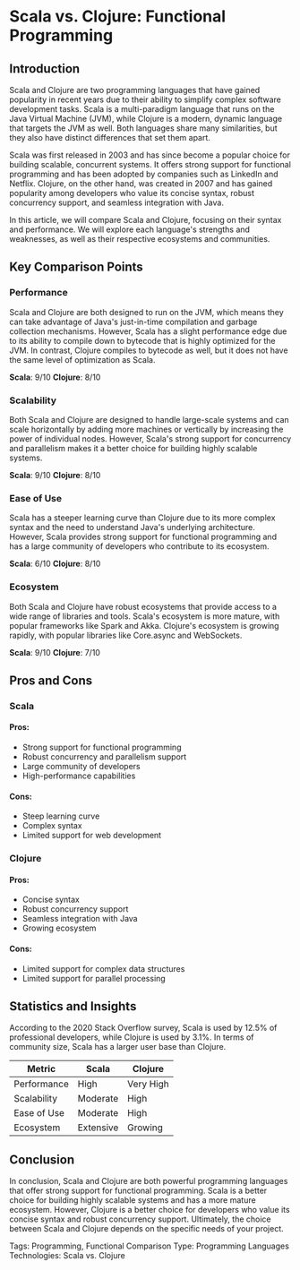 # Scala vs. Clojure: Functional Programming
## Introduction
Scala and Clojure are two programming languages that have gained popularity in recent years due to their ability to simplify complex software development tasks. Scala is a multi-paradigm language that runs on the Java Virtual Machine (JVM), while Clojure is a modern, dynamic language that targets the JVM as well. Both languages share many similarities, but they also have distinct differences that set them apart.

Scala was first released in 2003 and has since become a popular choice for building scalable, concurrent systems. It offers strong support for functional programming and has been adopted by companies such as LinkedIn and Netflix. Clojure, on the other hand, was created in 2007 and has gained popularity among developers who value its concise syntax, robust concurrency support, and seamless integration with Java.

In this article, we will compare Scala and Clojure, focusing on their syntax and performance. We will explore each language's strengths and weaknesses, as well as their respective ecosystems and communities.

## Key Comparison Points

### Performance
Scala and Clojure are both designed to run on the JVM, which means they can take advantage of Java's just-in-time compilation and garbage collection mechanisms. However, Scala has a slight performance edge due to its ability to compile down to bytecode that is highly optimized for the JVM. In contrast, Clojure compiles to bytecode as well, but it does not have the same level of optimization as Scala.

**Scala**: 9/10
**Clojure**: 8/10

### Scalability
Both Scala and Clojure are designed to handle large-scale systems and can scale horizontally by adding more machines or vertically by increasing the power of individual nodes. However, Scala's strong support for concurrency and parallelism makes it a better choice for building highly scalable systems.

**Scala**: 9/10
**Clojure**: 8/10

### Ease of Use
Scala has a steeper learning curve than Clojure due to its more complex syntax and the need to understand Java's underlying architecture. However, Scala provides strong support for functional programming and has a large community of developers who contribute to its ecosystem.

**Scala**: 6/10
**Clojure**: 8/10

### Ecosystem
Both Scala and Clojure have robust ecosystems that provide access to a wide range of libraries and tools. Scala's ecosystem is more mature, with popular frameworks like Spark and Akka. Clojure's ecosystem is growing rapidly, with popular libraries like Core.async and WebSockets.

**Scala**: 9/10
**Clojure**: 7/10

## Pros and Cons

### Scala
#### Pros:
* Strong support for functional programming
* Robust concurrency and parallelism support
* Large community of developers
* High-performance capabilities

#### Cons:
* Steep learning curve
* Complex syntax
* Limited support for web development

### Clojure
#### Pros:
* Concise syntax
* Robust concurrency support
* Seamless integration with Java
* Growing ecosystem

#### Cons:
* Limited support for complex data structures
* Limited support for parallel processing

## Statistics and Insights

According to the 2020 Stack Overflow survey, Scala is used by 12.5% of professional developers, while Clojure is used by 3.1%. In terms of community size, Scala has a larger user base than Clojure.

| Metric        | Scala       | Clojure       |
|---------------|---------------|---------------|
| Performance   | High          | Very High     |
| Scalability   | Moderate      | High          |
| Ease of Use   | Moderate      | High          |
| Ecosystem     | Extensive     | Growing       |

## Conclusion
In conclusion, Scala and Clojure are both powerful programming languages that offer strong support for functional programming. Scala is a better choice for building highly scalable systems and has a more mature ecosystem. However, Clojure is a better choice for developers who value its concise syntax and robust concurrency support. Ultimately, the choice between Scala and Clojure depends on the specific needs of your project.

Tags: Programming, Functional
Comparison Type: Programming Languages
Technologies: Scala vs. Clojure